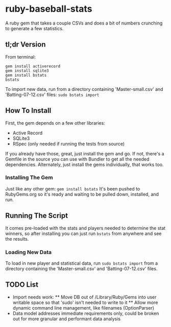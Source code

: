 # ruby-baseball-stats
A ruby gem that takes a couple CSVs and does a bit of numbers crunching to generate a few statistics.
## tl;dr Version
From terminal:
```
gem install activerecord
gem install sqlite3
gem install bstats
bstats
```
To import new data, run from a directory containing 'Master-small.csv' and 'Batting-07-12.csv' files:
`sudo bstats import`
## How To Install
First, the gem depends on a few other libraries:
* Active Record
* SQLite3
* RSpec (only needed if running the tests from source)

If you already have those, great, just install the gem and go. If not, there's a Gemfile in the source you can use with Bundler to get all the needed dependencies. Alternately, just install the gems individually, that works too.
### Installing The Gem
Just like any other gem:
`gem install bstats`
It's been pushed to RubyGems.org so it's ready and waiting to be pulled down, installed, and run.
## Running The Script
It comes pre-loaded with the stats and players needed to determine the stat winners, so after installing you can just run `bstats` from anywhere and see the results.
### Loading New Data
To load in new player and statistical data, run `sudo bstats import` from a directory containing the 'Master-small.csv' and 'Batting-07-12.csv' files.

## TODO List
* Import needs work:
** Move DB out of /Library/Ruby/Gems into user writable space so that 'sudo' isn't needed to write to it
** Allow more dynamic command line management, like filenames (OptionParser)
* Data model addresses immediate requirements only, could be broken out for more granular and performant data analysis
